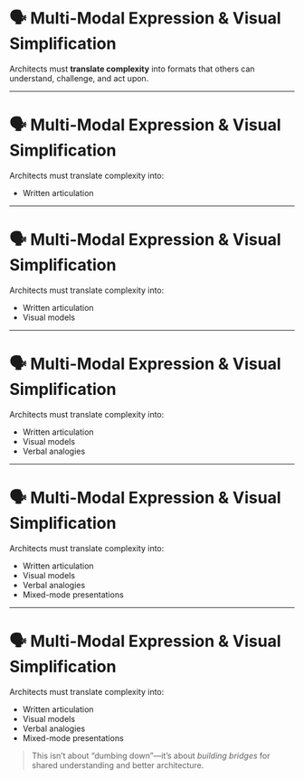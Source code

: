 # 🗣️ Multi-Modal Expression & Visual Simplification

<!-- 
This slide introduces the idea that *communication is architecture*. 
It's not a side activity—it’s central to how architecture scales across teams. 
-->

Architects must **translate complexity** into formats that others can understand, challenge, and act upon.

---

# 🗣️ Multi-Modal Expression & Visual Simplification

Architects must translate complexity into:

- Written articulation  
<!-- 
Clarity in prose helps reduce ambiguity and allows asynchronous understanding.  
Architecture Decision Records, design docs, and principles must stand on their own—even without the author present.
-->

---

# 🗣️ Multi-Modal Expression & Visual Simplification

Architects must translate complexity into:

- Written articulation  
- Visual models  
<!-- 
Diagrams convey structure, flow, and relationship.  
But they must be accurate, purposeful, and tailored to the audience—Ops needs different views than UX or PM.
-->

---

# 🗣️ Multi-Modal Expression & Visual Simplification

Architects must translate complexity into:

- Written articulation  
- Visual models  
- Verbal analogies  
<!-- 
Analogies make the abstract concrete.  
A well-placed metaphor can unblock understanding—especially when bridging technical and non-technical roles.
-->

---

# 🗣️ Multi-Modal Expression & Visual Simplification

Architects must translate complexity into:

- Written articulation  
- Visual models  
- Verbal analogies  
- Mixed-mode presentations  
<!-- 
Complex ideas often require multimodal delivery.  
A doc + diagram + workshop is stronger than any one format.  
This also respects different cognitive preferences across teams.
-->

---

# 🗣️ Multi-Modal Expression & Visual Simplification

Architects must translate complexity into:

- Written articulation  
- Visual models  
- Verbal analogies  
- Mixed-mode presentations  

> This isn’t about “dumbing down”—it’s about *building bridges* for shared understanding and better architecture.

<!-- 
Wrap-up Speaker Notes:

Ask the group:  
- What format do you lean on most—and which one do you underuse?
- When was the last time someone misunderstood your intent because of the format, not the idea?

Remind: Communication *is* architecture. If your idea can’t travel, it can’t shape the system.

-->
